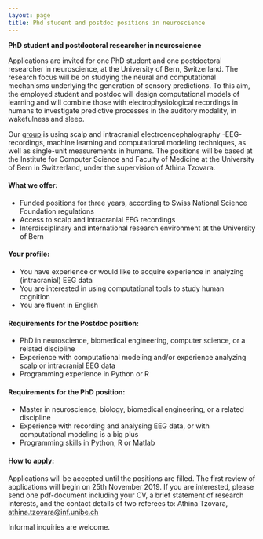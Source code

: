```yaml
---
layout: page
title: Phd student and postdoc positions in neuroscience
---
```


**PhD student and postdoctoral researcher in neuroscience**

Applications are invited for one PhD student and one postdoctoral researcher in neuroscience, at the University of Bern, Switzerland. The research focus will be on studying the neural and computational mechanisms underlying the generation of sensory predictions. To this aim, the employed student and postdoc will design computational models of learning and will combine those with electrophysiological recordings in humans to investigate predictive processes in the auditory modality, in wakefulness and sleep.

Our [group](https://www.inf.unibe.ch/about_us/team/cognitive_computational_neuroscience_ccn/index_eng.html) is using scalp and intracranial electroencephalography -EEG- recordings, machine learning and computational modeling techniques, as well as single-unit measurements in humans. The positions will be based at the Institute for Computer Science and Faculty of Medicine at the University of Bern in Switzerland, under the supervision of Athina Tzovara.

#### What we offer:

* Funded positions for three years, according to Swiss National Science Foundation regulations
* Access to scalp and intracranial EEG recordings
* Interdisciplinary and international research environment at the University of Bern

#### Your profile:

*	You have experience or would like to acquire experience in analyzing (intracranial) EEG data
*	You are interested in using computational tools to study human cognition
*	You are fluent in English

#### Requirements for the Postdoc position:

* PhD in neuroscience, biomedical engineering, computer science, or a related discipline
* Experience with computational modeling and/or experience analyzing scalp or intracranial EEG data
* Programming experience in Python or R

#### Requirements for the PhD position:

* Master in neuroscience, biology, biomedical engineering, or a related discipline
* Experience with recording and analysing EEG data, or with computational modeling is a big plus
* Programming skills in Python, R or Matlab

#### How to apply:

Applications will be accepted until the positions are filled. The first review of applications will begin on 25th November 2019. If you are interested, please send one pdf-document including your CV, a brief statement of research interests, and the contact details of two referees to:
Athina Tzovara, athina.tzovara@inf.unibe.ch 

Informal inquiries are welcome.
